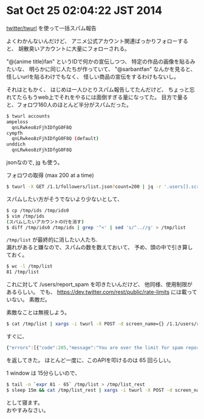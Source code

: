Sat Oct 25 02:04:22 JST 2014
===

[twitter/twurl](https://github.com/twitter/twurl) を使って一括スパム報告

よくわかんないんだけど、
アニメ公式アカウント関連ばっかりフォローすると、
胡散臭いアカウントに大量にフォローされる。

"@{anime title}fan" というIDで何かの宣伝しつつ、
特定の作品の画像を貼るみたいな、
明らかに同じ人たちが作っていて、
"@sarbantfan" なんかを見ると、
怪しいurlを貼るわけでもなく、
怪しい商品の宣伝をするわけもないし。

それはともかく、
はじめは一人ひとりスパム報告してたんだけど、
ちょっと忘れてたらもうweb上でそれをやるには面倒すぎる量になってた。
目方で量ると、フォロワ160人のほとんど半分がスパムだった。

```bash
$ twurl accounts
ampeloss
  qnLRwkeo8zFjhIDfgG0F8Q
cympfh
  qnLRwkeo8zFjhIDfgG0F8Q (default)
unddich
  qnLRwkeo8zFjhIDfgG0F8Q
```

jsonなので,
[jq](http://stedolan.github.io/jq/)
も使う。

フォロワの取得 (max 200 at a time)

```bash
$ twurl -X GET /1.1/followers/list.json?count=200 | jq -r '.users[].screen_name' > /tmp/ids
```

スパムしたい方がそうでないより少ないとして、

```bash
$ cp /tmp/ids /tmp/ids0
$ vim /tmp/ids
(スパムしたいアカウントの行を消す)
$ diff /tmp/ids0 /tmp/ids | grep '^<' | sed 's/^..//g' > /tmp/list
```

`/tmp/list` が最終的に消したい人たち.  
漏れがあると嫌なので、スパムの数を数えておいて、
予め、頭の中で引き算しておく。

```bash
$ wc -l /tmp/list
81 /tmp/list
```


これに対して /users/report_spam を叩きたいんだけど、
他同様、使用制限があるらしい。
でも、 https://dev.twitter.com/rest/public/rate-limits には載っていない。
素敵だ。

素敵なことは無視しよう。

```bash
$ cat /tmp/list | xargs -i twurl -X POST -d screen_name={} /1.1/users/report_spam.json
```

すぐに、
```javascript
{"errors":[{"code":205,"message":"You are over the limit for spam reports."}]}
```
を返してきた。
ほとんど一度に、このAPIを叩けるのは 65 回らしい。

1 window は 15分らしいので、

```bash
$ tail -n `expr 81 - 65` /tmp/list > /tmp/list_rest
$ sleep 15m && cat /tmp/list_rest | xargs -i twurl -X POST -d screen_name={} /1.1/users/report_spam.json
```

として寝ます。  
おやすみなさい。

